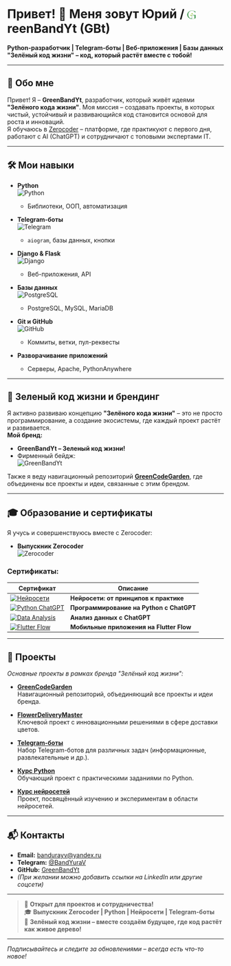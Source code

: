 # Привет! 👋 Меня зовут Юрий / <img src="https://raw.githubusercontent.com/GreenBandYt/GreenBandYt/main/assets/images/b_logo_g.png" width="20" alt="G" style="vertical-align: -2px;">reenBandYt (GBt)

**Python-разработчик | Telegram-боты | Веб-приложения | Базы данных**  
**"Зелёный код жизни" – код, который растёт вместе с тобой!**

---

## 🌿 Обо мне

Привет! Я – **GreenBandYt**, разработчик, который живёт идеями **"Зелёного кода жизни"**. Моя миссия – создавать проекты, в которых чистый, устойчивый и развивающийся код становится основой для роста и инноваций.  
Я обучаюсь в [Zerocoder](https://zerocoder.ru/) – платформе, где практикуют с первого дня, работают с AI (ChatGPT) и сотрудничают с топовыми экспертами IT.

---

## 🛠 Мои навыки

- **Python**  
  ![Python](https://img.shields.io/badge/Python-3572A5?style=flat-square&logo=python&logoColor=ffdd54)
  - Библиотеки, ООП, автоматизация

- **Telegram-боты**  
  ![Telegram](https://img.shields.io/badge/Telegram-2CA5E0?style=flat-square&logo=telegram&logoColor=white)
  - `aiogram`, базы данных, кнопки

- **Django & Flask**  
  ![Django](https://img.shields.io/badge/Django-092E20?style=flat-square&logo=django&logoColor=green)
  - Веб-приложения, API

- **Базы данных**  
  ![PostgreSQL](https://img.shields.io/badge/PostgreSQL-336791?style=flat-square&logo=postgresql&logoColor=white)
  - PostgreSQL, MySQL, MariaDB

- **Git и GitHub**  
  ![GitHub](https://img.shields.io/badge/GitHub-181717?style=flat-square&logo=github&logoColor=white)
  - Коммиты, ветки, пул-реквесты

- **Разворачивание приложений**  
  - Серверы, Apache, PythonAnywhere

---

## 🌱 Зеленый код жизни и брендинг

Я активно развиваю концепцию **"Зелёного кода жизни"** – это не просто программирование, а создание экосистемы, где каждый проект растёт и развивается.  
**Мой бренд:**  
- **GreenBandYt – Зеленый код жизни!**  
- Фирменный бейдж:  
  ![GreenBandYt](https://img.shields.io/badge/GreenBandYt-Зелёный_код_жизни-32CD32?style=for-the-badge&logo=leaflet&logoColor=white)

Также я веду навигационный репозиторий **[GreenCodeGarden](https://github.com/GreenBandYt/GreenCodeGarden)**, где объединены все проекты и идеи, связанные с этим брендом.

---

## 🎓 Образование и сертификаты

Я учусь и совершенствуюсь вместе с Zerocoder:

- **Выпускник Zerocoder**  
  ![Zerocoder](https://img.shields.io/badge/Zerocoder-Выпускник-%239B59B6?style=flat-square)

### Сертификаты:

| Сертификат | Описание |
|------------|----------|
| [![Нейросети](https://raw.githubusercontent.com/GreenBandYt/GreenBandYt/main/assets/certificates/thumbnails/thumbnail_14581.png)](https://raw.githubusercontent.com/GreenBandYt/GreenBandYt/main/certificates/Diploma_14581.png) | **Нейросети: от принципов к практике** |
| [![Python ChatGPT](https://raw.githubusercontent.com/GreenBandYt/GreenBandYt/main/assets/certificates/thumbnails/thumbnail_13873.png)](https://raw.githubusercontent.com/GreenBandYt/GreenBandYt/main/certificates/Diploma_13873.png) | **Программирование на Python с ChatGPT** |
| [![Data Analysis](https://raw.githubusercontent.com/GreenBandYt/GreenBandYt/main/assets/certificates/thumbnails/thumbnail_14009.png)](https://raw.githubusercontent.com/GreenBandYt/GreenBandYt/main/certificates/Diploma_14009.png) | **Анализ данных с ChatGPT** |
| [![Flutter Flow](https://raw.githubusercontent.com/GreenBandYt/GreenBandYt/main/assets/certificates/thumbnails/thumbnail_15253.png)](https://raw.githubusercontent.com/GreenBandYt/GreenBandYt/main/certificates/Diploma_15253.png) | **Мобильные приложения на Flutter Flow** |

---

## 🚀 Проекты

*Основные проекты в рамках бренда "Зелёный код жизни":*

- **[GreenCodeGarden](https://github.com/GreenBandYt/GreenCodeGarden)**  
  Навигационный репозиторий, объединяющий все проекты и идеи бренда.

- **[FlowerDeliveryMaster](https://github.com/GreenBandYt/FlowerDeliveryMaster)**  
  Ключевой проект с инновационными решениями в сфере доставки цветов.

- **[Telegram-боты](https://github.com/GreenBandYt/telegram-bots)**  
  Набор Telegram-ботов для различных задач (информационные, развлекательные и др.).

- **[Курс Python](https://github.com/GreenBandYt/python-course)**  
  Обучающий проект с практическими заданиями по Python.

- **[Курс нейросетей](https://github.com/GreenBandYt/neural-networks-course)**  
  Проект, посвящённый изучению и экспериментам в области нейросетей.

---

## 📬 Контакты

- **Email:** [bandurayv@yandex.ru](mailto:bandurayv@yandex.ru)
- **Telegram:** [@BandYuraV](https://t.me/BandYuraV)
- **GitHub:** [GreenBandYt](https://github.com/GreenBandYt)
- *(При желании можно добавить ссылки на LinkedIn или другие соцсети)*

---

> 🚀 **Открыт для проектов и сотрудничества!**  
> 🎓 **Выпускник Zerocoder | Python | Нейросети | Telegram-боты**  
> 🌱 **Зелёный код жизни – вместе создаём будущее, где код растёт как живое дерево!**

---

*Подписывайтесь и следите за обновлениями – всегда есть что-то новое!*
